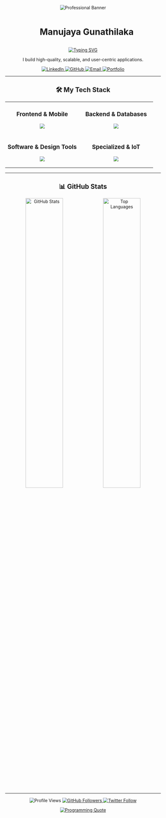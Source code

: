 <p align="center">
  <img src="assets/manu0130-github-banner.png" alt="Professional Banner">
</p>

<div id="user-content-toc">
  <ul align="center">
    <summary><h1 style="display: inline-block;">Manujaya Gunathilaka</h1></summary>
  </ul>
</div>

<p align="center">
  <a href="https://git.io/typing-svg">
    <img src="https://readme-typing-svg.demolab.com?font=Fira+Code&weight=700&size=25&pause=1000&color=00BFFF&center=true&vCenter=true&width=500&lines=A+Software+Engineer;A+Mobile+App+Developer;A+Full-Stack+Enthusiast;A+Passionate+Problem+Solver" alt="Typing SVG" />
  </a>
</p>

<p align="center">
  I build high-quality, scalable, and user-centric applications.
</p>

<p align="center">
  <a href="https://linkedin.com/in/YOUR_LINKEDIN_USERNAME" target="_blank">
    <img src="https://img.shields.io/badge/LinkedIn-0A66C2?style=for-the-badge&logo=linkedin&logoColor=white" alt="LinkedIn"/>
  </a>
  <a href="https://github.com/Manu0130" target="_blank">
    <img src="https://img.shields.io/badge/GitHub-181717?style=for-the-badge&logo=github&logoColor=white" alt="GitHub"/>
  </a>
  <a href="mailto:your-email@example.com" target="_blank">
    <img src="https://img.shields.io/badge/Email-D14836?style=for-the-badge&logo=gmail&logoColor=white" alt="Email"/>
  </a>
  <a href="YOUR_PORTFOLIO_LINK" target="_blank">
    <img src="https://img.shields.io/badge/Portfolio-000000?style=for-the-badge&logo=About.me&logoColor=white" alt="Portfolio"/>
  </a>
</p>

---

<!-- <h2 align="center">🚀 Featured Projects</h2>

<table border="0" align="center">
<tr border="0">
<td width="50%" align="center">
  <p align="center">
    <a href="PROJECT_LIVE_LINK">
      <img src="https://i.imgur.com/eX9e3oH.png" alt="Project 1 Name" width="400">
    </a>
  </p>
  <p align="center">
    <b>Project 1: Your Awesome Project Name</b>
  </p>
  <p align="center">
    A short, impactful description of what this project does and the problem it solves.
  </p>
  <p align="center">
      <a href="PROJECT_REPO_LINK" target="_blank">
        <img src="https://img.shields.io/badge/Code-181717?style=for-the-badge&logo=github&logoColor=white">
      </a>
      <a href="PROJECT_LIVE_LINK" target="_blank">
        <img src="https://img.shields.io/badge/Live%20Demo-000000?style=for-the-badge&logo=vercel&logoColor=white">
      </a>
  </p>
  <p align="center">
    <code>Flutter</code> <code>Dart</code> <code>Firebase</code> <code>Node.js</code>
  </p>
</td>
<td width="50%" align="center">
  <p align="center">
    <a href="PROJECT_LIVE_LINK">
      <img src="https://i.imgur.com/eX9e3oH.png" alt="Project 2 Name" width="400">
    </a>
  </p>
  <p align="center">
    <b>Project 2: Another Cool Project Name</b>
  </p>
  <p align="center">
    A short, impactful description of what this project does and the problem it solves.
  </p>
  <p align="center">
      <a href="PROJECT_REPO_LINK" target="_blank">
        <img src="https://img.shields.io/badge/Code-181717?style=for-the-badge&logo=github&logoColor=white">
      </a>
      <a href="PROJECT_LIVE_LINK" target="_blank">
        <img src="https://img.shields.io/badge/Live%20Demo-000000?style=for-the-badge&logo=vercel&logoColor=white">
      </a>
  </p>
  <p align="center">
    <code>React</code> <code>Node.js</code> <code>Express</code> <code>MongoDB</code>
  </p>
</td>
</tr>
</table>

--- -->

<h2 align="center">🛠️ My Tech Stack</h2>

<table width="100%" align="center" style="border: none;">
  <tr valign="top">
    <td width="50%" align="center">
      <h3 align="center">Frontend & Mobile</h3>
      <p align="center">
        <a href="https://skills.syvixor.com">
          <img src="https://skills.syvixor.com/api/icons?i=flutter,dart,react,reactnative,javascript,androidstudio,kotlin,html,css,bootstrap,tailwind" />
        </a>
      </p>
    </td>
    <td width="50%" align="center">
      <h3 align="center">Backend & Databases</h3>
      <p align="center">
        <a href="https://skills.syvixor.com">
          <img src="https://skills.syvixor.com/api/icons?i=nodejs,express,nestjs,spring,java,python,php,mongodb,mysql,firebase" />
        </a>
      </p>
    </td>
  </tr>
  <tr valign="top">
    <td width="50%" align="center">
      <h3 align="center">Software & Design Tools</h3>
      <p align="center">
        <a href="https://skills.syvixor.com">
          <img src="https://skills.syvixor.com/api/icons?i=git,postman,figma,xd,photoshop,illustrator" />
        </a>
      </p>
    </td>
    <td width="50%" align="center">
      <h3 align="center">Specialized & IoT</h3>
      <p align="center">
        <a href="https://skills.syvixor.com">
          <img src="https://skills.syvixor.com/api/icons?i=blender,unity,arduino" />
        </a>
      </p>
    </td>
  </tr>
</table>

---

<h2 align="center">📊 GitHub Stats</h2>

<p align="center">
  <img src="https://github-readme-stats.vercel.app/api?username=Manu0130&show_icons=true&theme=github_dark&count_private=true&hide_border=true&include_all_commits=true" alt="GitHub Stats" width="49%"/>
  <img src="https://github-readme-stats.vercel.app/api/top-langs/?username=Manu0130&layout=compact&theme=github_dark&hide_border=true&langs_count=10" alt="Top Languages" width="49%"/>
</p>

---

<p align="center">
  <img src="https://komarev.com/ghpvc/?username=Manu0130&label=PROFILE%20VISITORS&style=flat-square&color=blueviolet" alt="Profile Views"/>
  
  <a href="https://github.com/Manu0130" target="_blank">
    <img src="https://img.shields.io/github/followers/Manu0130?label=Follow&style=social" alt="GitHub Followers"/>
  </a>
  
  <a href="https://twitter.com/YOUR_TWITTER_USERNAME" target="_blank">
    <img src="https://img.shields.io/twitter/follow/YOUR_TWITTER_USERNAME?style=social&label=Follow" alt="Twitter Follow"/>
  </a>
</p>

<p align="center">
  <a href="https://github.com/piyushsuthar/github-readme-quotes">
    <img src="https://quotes-github-readme.vercel.app/api?theme=dark&type=horizontal&include_author=false&animation=grow_out_in" alt="Programming Quote">
  </a>
</p>
